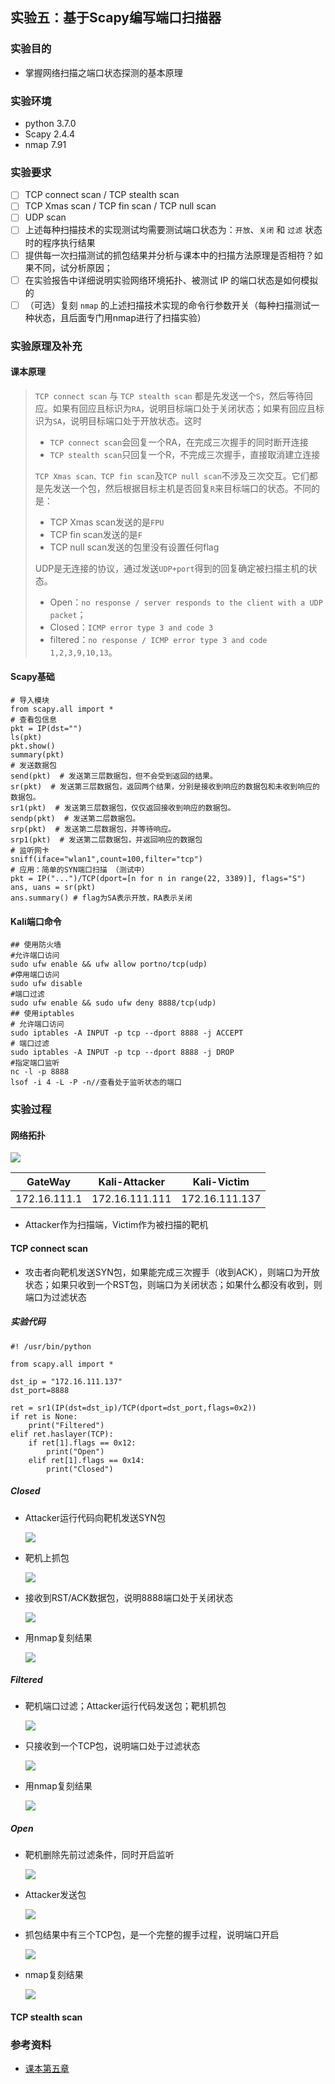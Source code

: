 ## 实验五：基于Scapy编写端口扫描器

### 实验目的

- 掌握网络扫描之端口状态探测的基本原理

### 实验环境

- python 3.7.0
- Scapy 2.4.4
- nmap 7.91

### 实验要求

- [ ]  TCP connect scan / TCP stealth scan
- [ ]  TCP Xmas scan / TCP fin scan / TCP null scan
- [ ]  UDP scan
- [ ]  上述每种扫描技术的实现测试均需要测试端口状态为：`开放`、`关闭` 和 `过滤` 状态时的程序执行结果
- [ ]  提供每一次扫描测试的抓包结果并分析与课本中的扫描方法原理是否相符？如果不同，试分析原因；
- [ ]  在实验报告中详细说明实验网络环境拓扑、被测试 IP 的端口状态是如何模拟的
- [ ]  （可选）复刻 `nmap` 的上述扫描技术实现的命令行参数开关（每种扫描测试一种状态，且后面专门用nmap进行了扫描实验）

### 实验原理及补充

#### 课本原理

> `TCP connect scan` 与 `TCP stealth scan` 都是先发送一个`S`，然后等待回应。如果有回应且标识为`RA`，说明目标端口处于关闭状态；如果有回应且标识为`SA`，说明目标端口处于开放状态。这时
>
> - `TCP connect scan`会回复一个RA，在完成三次握手的同时断开连接
> - `TCP stealth scan`只回复一个R，不完成三次握手，直接取消建立连接
>
> `TCP Xmas scan、TCP fin scan`及`TCP null scan`不涉及三次交互。它们都是先发送一个包，然后根据目标主机是否回复`R`来目标端口的状态。不同的是：
>
> - TCP Xmas scan发送的是`FPU`
> - TCP fin scan发送的是`F`
> - TCP null scan发送的包里没有设置任何flag
>
> UDP是无连接的协议，通过发送`UDP+port`得到的回复确定被扫描主机的状态。
>
> - Open：`no response / server responds to the client with a UDP packet`；
> - Closed：`ICMP error type 3 and code 3`
> - filtered：`no response / ICMP error type 3 and code 1,2,3,9,10,13`。

#### Scapy基础

```shell
# 导入模块
from scapy.all import *
# 查看包信息
pkt = IP(dst="")
ls(pkt)
pkt.show()
summary(pkt)
# 发送数据包
send(pkt)  # 发送第三层数据包，但不会受到返回的结果。
sr(pkt)  # 发送第三层数据包，返回两个结果，分别是接收到响应的数据包和未收到响应的数据包。
sr1(pkt)  # 发送第三层数据包，仅仅返回接收到响应的数据包。
sendp(pkt)  # 发送第二层数据包。
srp(pkt)  # 发送第二层数据包，并等待响应。
srp1(pkt)  # 发送第二层数据包，并返回响应的数据包
# 监听网卡
sniff(iface="wlan1",count=100,filter="tcp")
# 应用：简单的SYN端口扫描 （测试中）
pkt = IP("...")/TCP(dport=[n for n in range(22, 3389)], flags="S")
ans, uans = sr(pkt)
ans.summary() # flag为SA表示开放，RA表示关闭
```

#### Kali端口命令

```shell
## 使用防火墙
#允许端口访问
sudo ufw enable && ufw allow portno/tcp(udp)
#停用端口访问
sudo ufw disable
#端口过滤
sudo ufw enable && sudo ufw deny 8888/tcp(udp)
## 使用iptables
# 允许端口访问
sudo iptables -A INPUT -p tcp --dport 8888 -j ACCEPT
# 端口过滤
sudo iptables -A INPUT -p tcp --dport 8888 -j DROP
#指定端口监听
nc -l -p 8888
lsof -i 4 -L -P -n//查看处于监听状态的端口
```

### 实验过程

#### 网络拓扑

![](img-c5/net.png)

| GateWay      | Kali-Attacker  | Kali-Victim    |
| ------------ | -------------- | -------------- |
| 172.16.111.1 | 172.16.111.111 | 172.16.111.137 |

- Attacker作为扫描端，Victim作为被扫描的靶机

#### TCP connect scan

- 攻击者向靶机发送SYN包，如果能完成三次握手（收到ACK），则端口为开放状态；如果只收到一个RST包，则端口为关闭状态；如果什么都没有收到，则端口为过滤状态

##### 实验代码

```shell
#! /usr/bin/python

from scapy.all import *

dst_ip = "172.16.111.137"
dst_port=8888

ret = sr1(IP(dst=dst_ip)/TCP(dport=dst_port,flags=0x2))
if ret is None:
    print("Filtered")
elif ret.haslayer(TCP):
    if ret[1].flags == 0x12:
        print("Open")
    elif ret[1].flags == 0x14:
        print("Closed")
```

##### Closed

- Attacker运行代码向靶机发送SYN包

  ![](img-c5/run_TCPconnect.png)

- 靶机上抓包

  ![](img-c5/cap_TCPconnect.png)

- 接收到RST/ACK数据包，说明8888端口处于关闭状态

  ![](img-c5/cap_RST_ACK.png)

- 用nmap复刻结果

  ![](img-c5/nmap_close.png)

##### Filtered

- 靶机端口过滤；Attacker运行代码发送包；靶机抓包

  ![](img-c5/cap_filter.png)

- 只接收到一个TCP包，说明端口处于过滤状态

  ![](img-c5/cap_TCP.png)

- 用nmap复刻结果

  ![](img-c5/nmap_filter.png)

##### Open

- 靶机删除先前过滤条件，同时开启监听

  ![](img-c5/cap_open.png)

- Attacker发送包

  ![](img-c5/run_TCP2.png)

- 抓包结果中有三个TCP包，是一个完整的握手过程，说明端口开启

  ![](img-c5/cap_TCP3.png)

- nmap复刻结果

  ![](img-c5/nmap_open.png)

#### TCP stealth scan

### 参考资料

- [课本第五章](https://c4pr1c3.gitee.io/cuc-ns/chap0x05/main.html)

